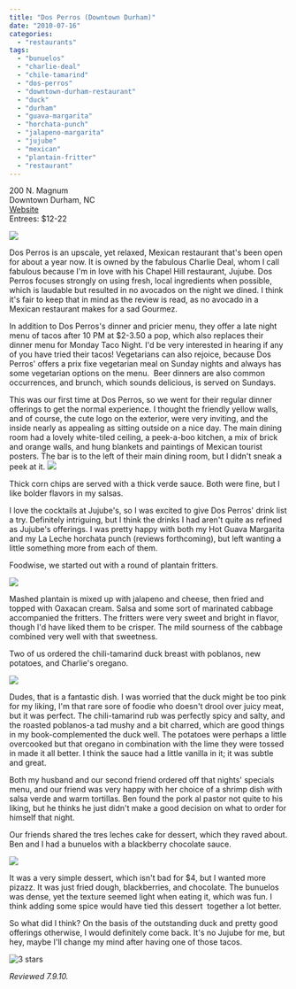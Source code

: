 ```yaml
---
title: "Dos Perros (Downtown Durham)"
date: "2010-07-16"
categories:
  - "restaurants"
tags:
  - "bunuelos"
  - "charlie-deal"
  - "chile-tamarind"
  - "dos-perros"
  - "downtown-durham-restaurant"
  - "duck"
  - "durham"
  - "guava-margarita"
  - "horchata-punch"
  - "jalapeno-margarita"
  - "jujube"
  - "mexican"
  - "plantain-fritter"
  - "restaurant"
---
```


200 N. Magnum\
Downtown Durham, NC\
[Website](http://dosperrosrestaurant.com/)\
Entrees: $12-22

![](http://www.thegourmez.com/gourmez/photos/dosperros01.JPG)

Dos Perros is an upscale, yet relaxed, Mexican restaurant that's been open for about a year now. It is owned by the fabulous Charlie Deal, whom I call fabulous because I'm in love with his Chapel Hill restaurant, Jujube. Dos Perros focuses strongly on using fresh, local ingredients when possible, which is laudable but resulted in no avocados on the night we dined. I think it's fair to keep that in mind as the review is read, as no avocado in a Mexican restaurant makes for a sad Gourmez.

In addition to Dos Perros's dinner and pricier menu, they offer a late night menu of tacos after 10 PM at $2-3.50 a pop, which also replaces their dinner menu for Monday Taco Night. I'd be very interested in hearing if any of you have tried their tacos! Vegetarians can also rejoice, because Dos Perros' offers a prix fixe vegetarian meal on Sunday nights and always has some vegetarian options on the menu.  Beer dinners are also common occurrences, and brunch, which sounds delicious, is served on Sundays.

This was our first time at Dos Perros, so we went for their regular dinner offerings to get the normal experience. I thought the friendly yellow walls, and of course, the cute logo on the exterior, were very inviting, and the inside nearly as appealing as sitting outside on a nice day. The main dining room had a lovely white-tiled ceiling, a peek-a-boo kitchen, a mix of brick and orange walls, and hung blankets and paintings of Mexican tourist posters. The bar is to the left of their main dining room, but I didn't sneak a peek at it. ![](http://www.thegourmez.com/gourmez/photos/dosperros04.JPG)

Thick corn chips are served with a thick verde sauce. Both were fine, but I like bolder flavors in my salsas.

I love the cocktails at Jujube's, so I was excited to give Dos Perros' drink list a try. Definitely intriguing, but I think the drinks I had aren't quite as refined as Jujube's offerings. I was pretty happy with both my Hot Guava Margarita and my La Leche horchata punch (reviews forthcoming), but left wanting a little something more from each of them.

Foodwise, we started out with a round of plantain fritters.

![](http://www.thegourmez.com/gourmez/photos/dosperros03.JPG)

Mashed plantain is mixed up with jalapeno and cheese, then fried and topped with Oaxacan cream. Salsa and some sort of marinated cabbage accompanied the fritters. The fritters were very sweet and bright in flavor, though I'd have liked them to be crisper. The mild sourness of the cabbage combined very well with that sweetness.

Two of us ordered the chili-tamarind duck breast with poblanos, new potatoes, and Charlie's oregano.

![](http://www.thegourmez.com/gourmez/photos/dosperros05.JPG)

Dudes, that is a fantastic dish. I was worried that the duck might be too pink for my liking, I'm that rare sore of foodie who doesn't drool over juicy meat, but it was perfect. The chili-tamarind rub was perfectly spicy and salty, and the roasted poblanos-a tad mushy and a bit charred, which are good things in my book-complemented the duck well. The potatoes were perhaps a little overcooked but that oregano in combination with the lime they were tossed in made it all better. I think the sauce had a little vanilla in it; it was subtle and great.

Both my husband and our second friend ordered off that nights' specials menu, and our friend was very happy with her choice of a shrimp dish with salsa verde and warm tortillas. Ben found the pork al pastor not quite to his liking, but he thinks he just didn't make a good decision on what to order for himself that night.

Our friends shared the tres leches cake for dessert, which they raved about. Ben and I had a bunuelos with a blackberry chocolate sauce.

![](http://www.thegourmez.com/gourmez/photos/dosperros07.JPG)

It was a very simple dessert, which isn't bad for $4, but I wanted more pizazz. It was just fried dough, blackberries, and chocolate. The bunuelos was dense, yet the texture seemed light when eating it, which was fun. I think adding some spice would have tied this dessert  together a lot better.

So what did I think? On the basis of the outstanding duck and pretty good offerings otherwise, I would definitely come back. It's no Jujube for me, but hey, maybe I'll change my mind after having one of those tacos.




<div class="caption">

![3 stars](http://s3.amazonaws.com/thegourmez-wpmedia/2009/02/rating_avocado1.gif "rating_avocado1")</div>


_Reviewed 7.9.10._
